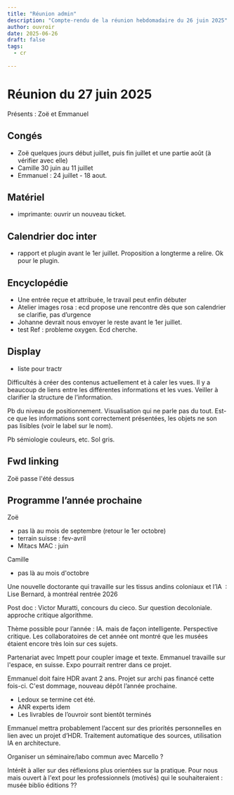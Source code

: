 ```yaml
---
title: "Réunion admin"
description: "Compte-rendu de la réunion hebdomadaire du 26 juin 2025"
author: ouvroir
date: 2025-06-26
draft: false
tags:
  - cr 
 
---
```


# Réunion du 27 juin 2025

Présents : Zoë et Emmanuel

## Congés

- Zoë quelques jours début juillet, puis fin juillet et une partie août (à vérifier avec elle)
- Camille 30 juin au 11 juillet
- Emmanuel : 24 juillet - 18 aout. 

## Matériel

- imprimante: ouvrir un nouveau ticket. 

## Calendrier doc inter

- rapport et plugin avant le 1er juillet. 
  Proposition a longterme a relire. 
  Ok pour le plugin. 

## Encyclopédie

- Une entrée reçue et attribuée, le travail peut enfin débuter
- Atelier images rosa : ecd propose une rencontre dès que son calendrier se clarifie, pas d’urgence
- Johanne devrait nous envoyer le reste avant le 1er juillet. 
- test Ref : probleme oxygen. Ecd cherche. 

## Display

- liste pour tractr

Difficultés à créer des contenus actuellement et à caler les vues.
Il y a beaucoup de liens entre les différentes informations et les vues. Veiller à clarifier la structure de l’information.

Pb du niveau de positionnement. Visualisation qui ne parle pas du tout. Est-ce que les informations sont correctement présentées, les objets ne son pas lisibles (voir le label sur le nom).

Pb sémiologie couleurs, etc. Sol gris.

## Fwd linking

Zoë passe l'été dessus


## Programme l’année prochaine

Zoë 

- pas là au mois de septembre (retour le 1er octobre)
- terrain suisse : fev-avril
- Mitacs MAC : juin

Camille 

- pas là au mois d'octobre 

Une nouvelle doctorante qui travaille sur les tissus andins coloniaux et l’IA  : Lise Bernard, à montréal rentrée 2026

Post doc : Victor Muratti, concours du cieco. Sur question decoloniale. approche critique algorithme. 

Thème possible pour l’année : IA. mais de façon intelligente. Perspective critique. Les collaboratoires de cet année ont montré que les musées étaient encore très loin sur ces sujets.

Partenariat avec Impett pour coupler image et texte. Emmanuel travaille sur l'espace, en suisse. Expo pourrait rentrer dans ce projet. 

Emmanuel doit faire HDR avant 2 ans. Projet sur archi pas financé cette fois-ci. C'est dommage, nouveau dépôt l’année prochaine. 

- Ledoux se termine cet été. 
- ANR experts idem
- Les livrables de l’ouvroir sont bientôt terminés

Emmanuel mettra probablement l’accent sur des priorités personnelles en lien avec un projet d’HDR. Traitement automatique des sources, utilisation IA en architecture.

Organiser un séminaire/labo commun avec Marcello ?

Intérêt à aller sur des réflexions plus orientées sur la pratique.
Pour nous mais ouvert à l'ext pour les professionnels (motivés) qui le souhaiteraient : musée biblio éditions ??
